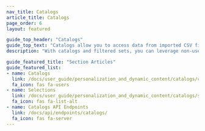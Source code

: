 ```yaml
---
nav_title: Catalogs
article_title: Catalogs
page_order: 6
layout: featured

guide_top_header: "Catalogs"
guide_top_text: "Catalogs allow you to access data from imported CSV files and API endpoints to enrich your messages, similar to custom attributes or custom event properties through Liquid."
description: "With catalogs and filtered sets, you can leverage non-user data in your Braze campaigns to send personalized messages."

guide_featured_title: "Section Articles"
guide_featured_list:
- name: Catalogs
  link: /docs/user_guide/personalization_and_dynamic_content/catalogs/catalog/
  fa_icon: fas fa-users
- name: Selections
  link: /docs/user_guide/personalization_and_dynamic_content/catalogs/selections/
  fa_icon: fas fa-list-alt
- name: Catalogs API Endpoints
  link: /docs/api/endpoints/catalogs/
  fa_icon: fas fa-server
---
```

<br><br>

